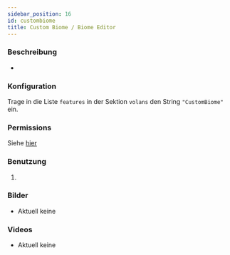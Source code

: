 ```yaml
---
sidebar_position: 16
id: custombiome
title: Custom Biome / Biome Editor
---
```

### Beschreibung
* 
### Konfiguration
Trage in die Liste `features` in der Sektion `volans` den String `"CustomBiome"` ein.
### Permissions
Siehe [hier](/docs/Permissions/#biome-editor)
### Benutzung
1. 
### Bilder
- Aktuell keine
### Videos
- Aktuell keine